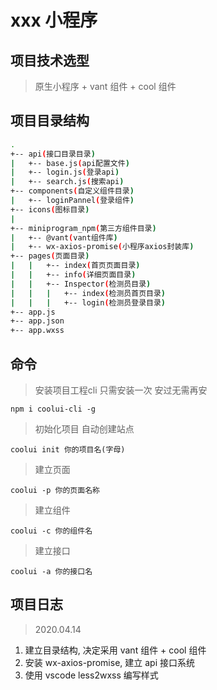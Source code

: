 <!--
 * @Descripttion:
 * @version:
 * @Author: wzs
 * @Date: 2020-04-02 19:28:48
 * @LastEditors: wzs
 * @LastEditTime: 2020-04-14 23:47:14
 -->

# xxx 小程序

## 项目技术选型

> 原生小程序 + vant 组件 + cool 组件

## 项目目录结构

```bash
.
+-- api(接口目录目录)
|   +-- base.js(api配置文件)
|   +-- login.js(登录api)
|   +-- search.js(搜索api)
+-- components(自定义组件目录)
|   +-- loginPannel(登录组件)
+-- icons(图标目录)
|
+-- miniprogram_npm(第三方组件目录)
|   +-- @vant(vant组件库)
|   +-- wx-axios-promise(小程序axios封装库)
+-- pages(页面目录)
|   |   +-- index(首页页面目录)
|   |   +-- info(详细页面目录)
|   |   +-- Inspector(检测员目录)
|   |   |   +-- index(检测员首页目录)
|   |   |   +-- login(检测员登录目录)
+-- app.js
+-- app.json
+-- app.wxss
```

## 命令

> 安装项目工程cli 只需安装一次 安过无需再安
```
npm i coolui-cli -g
```
> 初始化项目 自动创建站点
```
coolui init 你的项目名(字母)
```
> 建立页面
```
coolui -p 你的页面名称
```
> 建立组件
```
coolui -c 你的组件名
```
> 建立接口
```
coolui -a 你的接口名
```

## 项目日志

> 2020.04.14

1.  建立目录结构, 决定采用 vant 组件 + cool 组件
2.  安装 wx-axios-promise, 建立 api 接口系统
3.  使用 vscode less2wxss 编写样式
